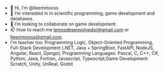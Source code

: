 - 👋 Hi, I’m @lleemmooss
- 👀 I’m interested in in scientific programming, game development and databases.
- 💞️ I’m looking to collaborate on game development.
- 📫 How to reach me lemosdesenvolvedor@gmail.com or lleemmooss@gmail.com.
-  I'm teacher too: Programming Logic, Object-Oriented Programming, Full-Stack Development (.NET, Java + SpringBoot, FastAPI, NodeJS, Angular, React, Django), Programming Languages: Pascal, C, C++, C#, Python, Java, Fortran, Javascript, Typescript,Game Development: Scratch, Unity, UnReal, Godot

<!---
lleemmooss/lleemmooss is a ✨ special ✨ repository because its `README.md` (this file) appears on your GitHub profile.
You can click the Preview link to take a look at your changes.
--->
